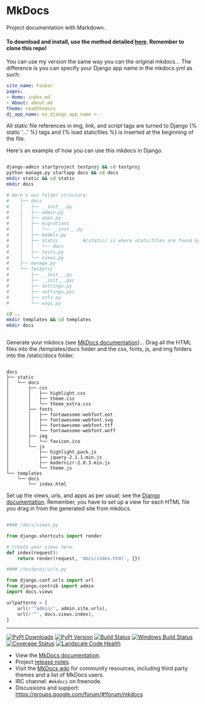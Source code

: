 # MkDocs

Project documentation with Markdown.

#### To download and install, use the method detailed [here](http://www.mkdocs.org/about/contributing/#installing-for-development). Remember to clone this repo!
You can use my version the same way you can the original mkdocs...
The difference is you can specify your Django app name in the mkdocs.yml as such:
```yaml
site_name: Foobar
pages: 
- Home: index.md
- About: about.md
theme: readthedocs
dj_app_name: my_django_app_name <--

```

All static file references in img, link, and script tags are turned to Django {% static '...' %} tags and {% load staticfiles %} is inserted at the beginning of the file. 

Here's an example of how you can use this mkdocs in Django.

```bash

django-admin startproject testproj && cd testproj
python manage.py startapp docs && cd docs
mkdir static && cd static    
mkdir docs 

# Here's our folder structure:
#    ├── docs
#    │   ├── __init__.py
#    │   ├── admin.py
#    │   ├── apps.py
#    │   ├── migrations
#    │   │   └── __init__.py
#    │   ├── models.py
#    │   ├── static         #/static/ is where staticfiles are found by default (see testproj/settings.py)
#    │   │   └── docs
#    │   ├── tests.py
#    │   └── views.py
#    ├── manage.py
#    └── testproj
#        ├── __init__.py
#        ├── __init__.pyc
#        ├── settings.py
#        ├── settings.pyc
#        ├── urls.py
#        └── wsgi.py

cd ..
mkdir templates && cd templates
mkdir docs



```

Generate your mkdocs (see [MkDocs documentation][mkdocs])...
Drag all the HTML files into the /templates/docs folder and the css, fonts, js, and img folders into the /static/docs folder.

```

docs 
├── static
│   └── docs
│       ├── css
│       │   ├── highlight.css
│       │   ├── theme.css
│       │   └── theme_extra.css
│       ├── fonts
│       │   ├── fontawesome-webfont.eot
│       │   ├── fontawesome-webfont.svg
│       │   ├── fontawesome-webfont.ttf
│       │   └── fontawesome-webfont.woff
│       ├── img
│       │   └── favicon.ico
│       └── js
│           ├── highlight.pack.js
│           ├── jquery-2.1.1.min.js
│           ├── modernizr-2.8.3.min.js
│           └── theme.js
└── templates
    └── docs
        └── index.html

```

Set up the views, urls, and apps as per usual; see the [Django documentation](https://docs.djangoproject.com/en/1.9/intro/). 
Remember, you have to set up a view for each HTML file you drag in from the generated site from mkdocs.

```python

#### /docs/views.py

from django.shortcuts import render

# Create your views here.
def index(request):
    return render(request, 'docs/index.html', {})

#### /testproj/urls.py

from django.conf.urls import url
from django.contrib import admin
import docs.views

urlpatterns = [
    url(r'^admin/', admin.site.urls),
    url(r'^', docs.views.index),
]

```


---

[![PyPI Downloads][pypi-dl-image]][pypi-dl-link]
[![PyPI Version][pypi-v-image]][pypi-v-link]
[![Build Status][travis-image]][travis-link]
[![Windows Build Status][appveyor-image]][appveyor-link]
[![Coverage Status][codecov-image]][codecov-link]
[![Landscale Code Health][landscape-image]][landscape-link]

- View the [MkDocs documentation][mkdocs].
- Project [release notes][release-notes].
- Visit the [MkDocs wiki](https://github.com/mkdocs/mkdocs/wiki) for community
  resources, including third party themes and a list of MkDocs users.
- IRC channel: `#mkdocs` on freenode.
- Discussions and support: <https://groups.google.com/forum/#!forum/mkdocs>

[appveyor-image]: https://img.shields.io/appveyor/ci/d0ugal/mkdocs/master.png
[appveyor-link]: https://ci.appveyor.com/project/d0ugal/mkdocs
[codecov-image]: http://codecov.io/github/mkdocs/mkdocs/coverage.svg?branch=master
[codecov-link]: http://codecov.io/github/mkdocs/mkdocs?branch=master
[landscape-image]: https://landscape.io/github/mkdocs/mkdocs/master/landscape.svg?style=flat-square
[landscape-link]: https://landscape.io/github/mkdocs/mkdocs/master
[pypi-dl-image]: https://img.shields.io/pypi/dm/mkdocs.png
[pypi-dl-link]: https://pypi.python.org/pypi/mkdocs
[pypi-v-image]: https://img.shields.io/pypi/v/mkdocs.png
[pypi-v-link]: https://pypi.python.org/pypi/mkdocs
[travis-image]: https://img.shields.io/travis/mkdocs/mkdocs/master.png
[travis-link]: https://travis-ci.org/mkdocs/mkdocs

[mkdocs]: http://www.mkdocs.org
[release-notes]: http://www.mkdocs.org/about/release-notes/
